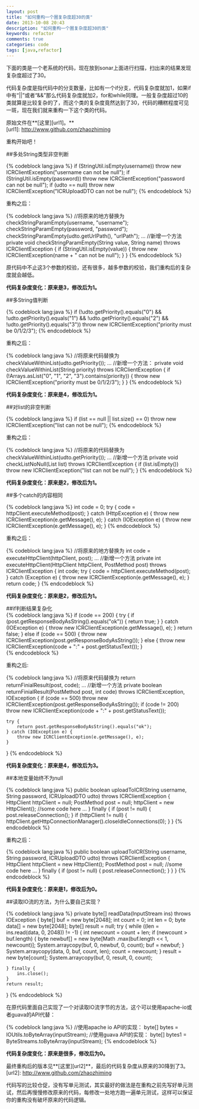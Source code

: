 ```yaml
---
layout: post
title: "如何重构一个圈复杂度超30的类"
date: 2013-10-08 20:43
description: "如何重构一个圈复杂度超30的类"
keywords: refactor
comments: true
categories: code
tags: [java,refactor]
---
```


下面的类是一个老系统的代码，现在放到sonar上面进行扫描，扫出来的结果发现复杂度超过了30。  

代码复杂度是指代码中的分支数量，比如有一个if分支，代码复杂度就加1，如果if中有“||”或者“&&”那么代码复杂度就加2，for和while同理。一般复杂度超过10的类就算是比较复杂的了，而这个类的复杂度竟然达到了30，代码的糟糕程度可见一斑，现在我们就来重构一下这个类的代码。  
<!--more-->
原始文件在**[这里][url1]。**  
[url1]: http://www.github.com/zhaozhiming  
  
  
重构开始吧！  
    
##多处String类型非空判断

{% codeblock lang:java %}
if (StringUtil.isEmpty(username))
    throw new ICRClientException("username can not be null");
if (StringUtil.isEmpty(password))
    throw new ICRClientException("password can not be null");
if (udto == null)
    throw new ICRClientException("ICRUploadDTO can not be null");
{% endcodeblock %}   

重构之后：  

{% codeblock lang:java %}
//将原来的地方替换为
checkStringParamEmpty(username, "username");
checkStringParamEmpty(password, "password");
checkStringParamEmpty(udto.getUrlPath(), "urlPath");
...
//新增一个方法
private void checkStringParamEmpty(String value, String name) throws ICRClientException {
    if (StringUtil.isEmpty(value)) {
        throw new ICRClientException(name + " can not be null");
    }
}
{% endcodeblock %}   

原代码中不止这3个参数的校验，还有很多，越多参数的校验，我们重构后的复杂度就会越低。  

**代码复杂度变化：原来是3，修改后为1。**  
  
##多String值判断  

{% codeblock lang:java %}
if (!udto.getPriority().equals("0") && !udto.getPriority().equals("1")
    && !udto.getPriority().equals("2") && !udto.getPriority().equals("3"))
throw new ICRClientException("priority must be 0/1/2/3");
{% endcodeblock %}   

重构之后：  


{% codeblock lang:java %}
//将原来代码替换为
checkValueWithinList(udto.getPriority());
...
//新增一个方法：
private void checkValueWithinList(String priority) throws ICRClientException {
    if (!Arrays.asList("0", "1", "2", "3").contains(priority)) {
        throw new ICRClientException("priority must be 0/1/2/3");
    }
}
{% endcodeblock %}   

**代码复杂度变化：原来是4，修改后为1。**  

##对list的非空判断  

{% codeblock lang:java %}
if (list == null || list.size() == 0)
	throw new ICRClientException("list can not be null");
{% endcodeblock %}   

重构之后：  
  
{% codeblock lang:java %}
//将原来的代码替换为
checkValueWithinList(udto.getPriority());
...
//新增一个方法
private void checkListNoNull(List list) throws ICRClientException {
    if (list.isEmpty()) throw new ICRClientException("list can not be null");
}
{% endcodeblock %}   

**代码复杂度变化：原来是2，修改后为1。**  

##多个catch的内容相同  

{% codeblock lang:java %}
int code = 0;
try {
    code = httpClient.executeMethod(post);
} catch (HttpException e) {
    throw new ICRClientException(e.getMessage(), e);
} catch (IOException e) {
    throw new ICRClientException(e.getMessage(), e);
}
{% endcodeblock %}   

重构之后：  

{% codeblock lang:java %}
//将原来的地方替换为
int code = executeHttpClient(httpClient, post);
...
//新增一个方法
private int executeHttpClient(HttpClient httpClient, PostMethod post) throws ICRClientException {
    int code;
    try {
        code = httpClient.executeMethod(post);
    } catch (Exception e) {
        throw new ICRClientException(e.getMessage(), e);
    }
    return code;
}
{% endcodeblock %}   

**代码复杂度变化：原来是2，修改后为1。**  
	
##if判断结果复杂化  
{% codeblock lang:java %}
 if (code == 200) {
    try {
        if (post.getResponseBodyAsString().equals("ok")) {
            return true;
        }
    } catch (IOException e) {
        throw new ICRClientException(e.getMessage(), e);
    }
    return false;
} else if (code == 500) {
    throw new ICRClientException(post.getResponseBodyAsString());
} else {
    throw new ICRClientException(code + ":" + post.getStatusText());
}           
{% endcodeblock %}   

重构之后:  

{% codeblock lang:java %}
//将原来代码替换为
return returnFinialResult(post, code);
...
//新增一个方法
private boolean returnFinialResult(PostMethod post, int code) throws ICRClientException, IOException {
    if (code == 500) throw new ICRClientException(post.getResponseBodyAsString());
    if (code != 200) throw new ICRClientException(code + ":" + post.getStatusText());

    try {
        return post.getResponseBodyAsString().equals("ok");
    } catch (IOException e) {
        throw new ICRClientException(e.getMessage(), e);
    }
}
{% endcodeblock %}   

**代码复杂度变化：原来是4，修改后为3。**  

##本地变量始终不为null  

{% codeblock lang:java %}
public boolean uploadToICR(String username, String password, ICRUploadDTO udto) throws ICRClientException {
    HttpClient httpClient = null;
    PostMethod post = null;
    httpClient = new HttpClient();
	//some code here
	…
	} finally {
	    if (post != null) {
	        post.releaseConnection();
	    }
	    if (httpClient != null) {
	        httpClient.getHttpConnectionManager().closeIdleConnections(0);
	    }
}
{% endcodeblock %}   

重构之后：  

{% codeblock lang:java %}
public boolean uploadToICR(String username, String password, ICRUploadDTO udto) throws ICRClientException {
    HttpClient httpClient = new HttpClient();
    PostMethod post = null;
	//some code here
	…
	} finally {
	    if (post != null) {
	        post.releaseConnection();
	    }
	}
}
{% endcodeblock %}   

**代码复杂度变化：原来是1，修改后为0。**  

##读取IO流的方法，为什么要自己实现？  

{% codeblock lang:java %}
private byte[] readData(InputStream ins) throws IOException {
    byte[] buf = new byte[2048];
    int count = 0;
    int len = 0;
    byte data[] = new byte[2048];
    byte[] result = null;
    try {
        while ((len = ins.read(data, 0, 2048)) != -1) {
            int newcount = count + len;
            if (newcount > buf.length) {
                byte newbuf[] = new byte[Math
                        .max(buf.length << 1, newcount)];
                System.arraycopy(buf, 0, newbuf, 0, count);
                buf = newbuf;
            }
            System.arraycopy(data, 0, buf, count, len);
            count = newcount;
        }
        result = new byte[count];
        System.arraycopy(buf, 0, result, 0, count);

    } finally {
        ins.close();
    }
    return result;
}
{% endcodeblock %}   

在原代码里面自己实现了一个对读取IO流字节的方法，这个可以使用apache-io或者guava的API代替：  

{% codeblock lang:java %}
//使用apache io API的实现：
byte[] bytes = IOUtils.toByteArray(inputStream);
//使用guava API的实现：
byte[] bytes1 = ByteStreams.toByteArray(inputStream);
{% endcodeblock %}   

**代码复杂度变化：原来是很多，修改后为0。**  

最终重构后的版本见**[这里][url2]**，最后的代码复杂度从原来的30降到了3。  
[url2]: http://www.github.com/zhaozhiming  

代码写的比较仓促，没有写单元测试，其实最好的做法是在重构之前先写好单元测试，然后再慢慢修改原来的代码，每修改一处地方跑一遍单元测试，这样可以保证你的重构没有破坏原来的代码逻辑。  

